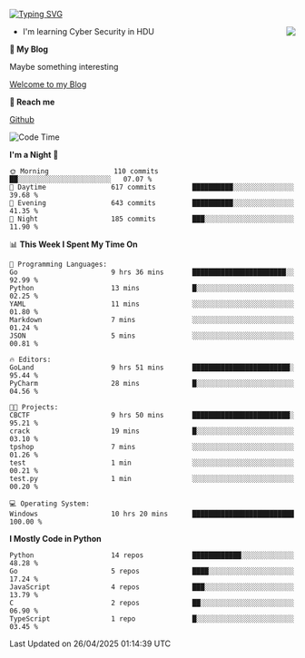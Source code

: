 [![Typing SVG](https://readme-typing-svg.herokuapp.com?font=Fira+Code&pause=1000&random=false&width=450&height=60&lines=Hello+%F0%9F%91%8B%F0%9F%8F%BB;I'm+JBNRZ)](https://git.io/typing-svg)

<a href="#">
  <img align="right" src="https://github-readme-stats.vercel.app/api?username=JBNRZ&show_icons=true&bg_color=15,f2f7fd,E0EAFC" />
</a>

- I'm learning Cyber Security in HDU

 **🌱 My Blog**

Maybe something interesting

[Welcome to my Blog](https://jbnrz.com.cn/)

 **💬 Reach me** 

[Github](https://github.com/JBNRZ)


<!--START_SECTION:waka-->
![Code Time](http://img.shields.io/badge/Code%20Time-1%2C159%20hrs%2041%20mins-blue)

**I'm a Night 🦉** 

```text
🌞 Morning                110 commits         ██░░░░░░░░░░░░░░░░░░░░░░░   07.07 % 
🌆 Daytime                617 commits         ██████████░░░░░░░░░░░░░░░   39.68 % 
🌃 Evening                643 commits         ██████████░░░░░░░░░░░░░░░   41.35 % 
🌙 Night                  185 commits         ███░░░░░░░░░░░░░░░░░░░░░░   11.90 % 
```


📊 **This Week I Spent My Time On** 

```text
💬 Programming Languages: 
Go                       9 hrs 36 mins       ███████████████████████░░   92.99 % 
Python                   13 mins             █░░░░░░░░░░░░░░░░░░░░░░░░   02.25 % 
YAML                     11 mins             ░░░░░░░░░░░░░░░░░░░░░░░░░   01.80 % 
Markdown                 7 mins              ░░░░░░░░░░░░░░░░░░░░░░░░░   01.24 % 
JSON                     5 mins              ░░░░░░░░░░░░░░░░░░░░░░░░░   00.81 % 

🔥 Editors: 
GoLand                   9 hrs 51 mins       ████████████████████████░   95.44 % 
PyCharm                  28 mins             █░░░░░░░░░░░░░░░░░░░░░░░░   04.56 % 

🐱‍💻 Projects: 
CBCTF                    9 hrs 50 mins       ████████████████████████░   95.21 % 
crack                    19 mins             █░░░░░░░░░░░░░░░░░░░░░░░░   03.10 % 
tpshop                   7 mins              ░░░░░░░░░░░░░░░░░░░░░░░░░   01.26 % 
test                     1 min               ░░░░░░░░░░░░░░░░░░░░░░░░░   00.21 % 
test.py                  1 min               ░░░░░░░░░░░░░░░░░░░░░░░░░   00.20 % 

💻 Operating System: 
Windows                  10 hrs 20 mins      █████████████████████████   100.00 % 
```

**I Mostly Code in Python** 

```text
Python                   14 repos            ████████████░░░░░░░░░░░░░   48.28 % 
Go                       5 repos             ████░░░░░░░░░░░░░░░░░░░░░   17.24 % 
JavaScript               4 repos             ███░░░░░░░░░░░░░░░░░░░░░░   13.79 % 
C                        2 repos             ██░░░░░░░░░░░░░░░░░░░░░░░   06.90 % 
TypeScript               1 repo              █░░░░░░░░░░░░░░░░░░░░░░░░   03.45 % 
```




 Last Updated on 26/04/2025 01:14:39 UTC
<!--END_SECTION:waka-->
